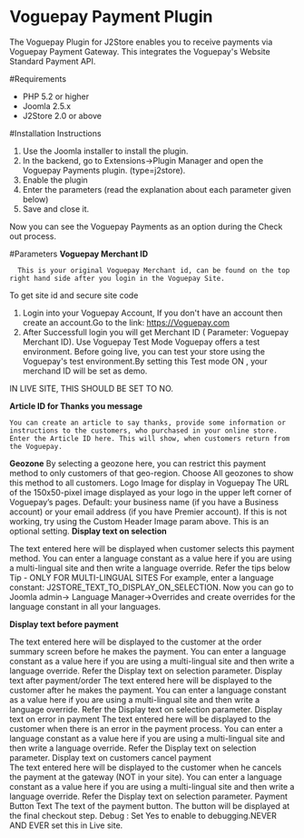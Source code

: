 # Voguepay Payment Plugin
 
  The Voguepay Plugin for J2Store enables you to receive    payments via Voguepay Payment Gateway. This integrates   the Voguepay's Website Standard Payment API. 

#Requirements
* PHP 5.2 or higher
* Joomla 2.5.x 
* J2Store 2.0 or above 

#Installation Instructions
1. Use the Joomla installer to install the plugin. 
2. In the backend, go to Extensions->Plugin Manager and open the Voguepay Payments plugin. (type=j2store). 
3. Enable the plugin 
4. Enter the parameters (read the explanation about each parameter given below) 
5. Save and close it. 

Now you can see the Voguepay Payments as an option during the Check out process. 

#Parameters
 **Voguepay Merchant ID**
 
      This is your original Voguepay Merchant id, can be found on the top right hand side after you login in the Voguepay Site. 
 To get site id and secure site code 
  1. Login into your Voguepay Account, If you don't have an account then create an account.Go to the link:  https://Voguepay.com
2. After Successfull login you will get  Merchant ID ( Parameter: Voguepay Merchant ID).
Use Voguepay Test Mode
	Voguepay offers a test environment. Before going live, you can test your store using the Voguepay's test environment.By setting this Test mode ON ,  your merchand ID will be set as demo.

IN LIVE SITE, THIS SHOULD BE SET TO NO. 

**Article ID for Thanks you message**

    You can create an article to say thanks, provide some information or instructions to the customers, who purchased in your online store. Enter the Article ID here. This will show, when customers return from the Voguepay. 
    
**Geozone**
    By selecting a geozone here, you can restrict this payment method to only customers of that geo-region. Choose All geozones to show this method to all customers.
Logo Image for display in Voguepay
The URL of the 150x50-pixel image displayed as your logo in the upper left corner of Voguepay’s pages. Default: your business name (if you have a Business account) or your email address (if you have Premier account). If this is not working, try using the Custom Header Image param above. 
This is an optional setting.
**Display text on selection**

The text entered here will be displayed when customer selects this payment method. You can enter a language constant as a value here if you are using a multi-lingual site and then write a language override. Refer the tips below
Tip - ONLY FOR MULTI-LINGUAL SITES
For example, enter a language constant:
J2STORE_TEXT_TO_DISPLAY_ON_SELECTION.
Now you can go to Joomla admin-> Language Manager->Overrides and create overrides for the language constant in all your languages.

**Display text before payment**

The text entered here will be displayed to the customer at the order summary screen before he makes the payment. You can enter a language constant as a value here if you are using a multi-lingual site and then write a language override. Refer the Display text on selection parameter.
Display text after payment/order
The text entered here will be displayed to the customer after he makes the payment. You can enter a language constant as a value here if you are using a multi-lingual site and then write a language override. Refer the Display text on selection parameter.
Display text on error in payment
The text entered here will be displayed to the customer when there is an error in the payment process.
You can enter a language constant as a value here if you are using a multi-lingual site and then write a language override. Refer the Display text on selection parameter.
Display text on customers cancel payment  
The text entered here will be displayed to the customer when he cancels the payment at the gateway (NOT in your site).
You can enter a language constant as a value here if you are using a multi-lingual site and then write a language override. Refer the Display text on selection parameter.
Payment Button Text
	The text of the payment button. The button will be displayed at the final checkout step.
Debug :
   Set  Yes to enable to debugging.NEVER AND EVER set this in Live site.
